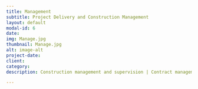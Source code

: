 ```yaml
---
title: Management
subtitle: Project Delivery and Construction Management
layout: default
modal-id: 6
date: 
img: Manage.jpg
thumbnail: Manage.jpg
alt: image-alt
project-date: 
client: 
category: 
description: Construction management and supervision | Contract management

---
```

